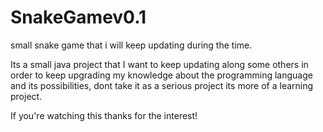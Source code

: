 # SnakeGamev0.1
small snake game that i will keep updating during the time. 

Its a small java project that I want to keep updating along some others in order to keep 
upgrading my knowledge about the programming language and its possibilities, dont take it as a serious project its more 
of a learning project. 


If you're watching this thanks for the interest!
